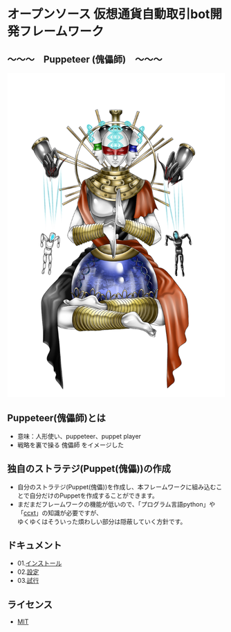 # オープンソース 仮想通貨自動取引bot開発フレームワーク
##  〜〜〜　Puppeteer (傀儡師)　〜〜〜

![docs/image/puppeteer_main.png](docs/image/puppeteer_main.png)

## Puppeteer(傀儡師)とは

- 意味：人形使い、puppeteer、puppet player
- 戦略を裏で操る 傀儡師 をイメージした

## 独自のストラテジ(Puppet(傀儡))の作成

- 自分のストラテジ(Puppet(傀儡))を作成し、本フレームワークに組み込むことで自分だけのPuppetを作成することができます。
- まだまだフレームワークの機能が低いので、「プログラム言語python」や「[ccxt](https://github.com/ccxt/ccxt)」の知識が必要ですが、   
ゆくゆくはそういった煩わしい部分は隠蔽していく方針です。

## ドキュメント

- 01.[インストール](./docs/01_install.md)
- 02.[設定](./docs/02_setting.md)
- 03.[試行](./docs/03_test_run.md)

## ライセンス

- [MIT](./LICENSE.txt)
